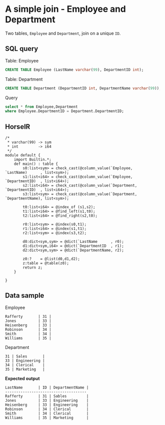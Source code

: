 # A simple join - Employee and Department

Two tables, `Employee` and `Department`, join on a unique `ID`.

## SQL query

Table: Employee

```sql
CREATE TABLE Employee (LastName varchar(99), DepartmentID int);
```

Table: Department

```sql
CREATE TABLE Department (DepartmentID int, DepartmentName varchar(99));
```

Query

```sql
select * from Employee,Department
where Employee.DepartmentID = Department.DepartmentID;
```

## HorseIR

```
/*
 * varchar(99) -> sym
 * int         -> i64
 */
module default {
    import Builtin.*;
    def main() : table {
        s0:list<sym> = check_cast(@column_value(`Employee,   `LastName)      , list<sym>);
        s1:list<i64> = check_cast(@column_value(`Employee,   `DepartmentID)  , list<i64>);
        s2:list<i64> = check_cast(@column_value(`Department, `DepartmentID)  , list<i64>);
        s3:list<sym> = check_cast(@column_value(`Department, `DepartmentName), list<sym>);

        t0:list<i64> = @index_of (s1,s2);
        t1:list<i64> = @find_left(s1,t0);
        t2:list<i64> = @find_right(s2,t0);

        r0:list<sym> = @index(s0,t1);
        r1:list<i64> = @index(s1,t1);
        r2:list<sym> = @index(s3,t2);

        d0:dict<sym,sym> = @dict(`LastName      , r0);
        d1:dict<sym,i64> = @dict(`DepartmentID  , r1);
        d2:dict<sym,sym> = @dict(`DepartmentName, r2);

        z0:?    = @list(d0,d1,d2);
        z:table = @table(z0);
        return z;
    }
    
}
```

## Data sample

Employee

```
Rafferty       | 31 |
Jones          | 33 |
Heisenberg     | 33 |
Robinson       | 34 |
Smith          | 34 |
Williams       | 35 |
```

Department

```
31 | Sales       |
33 | Engineering |
34 | Clerical    |
35 | Marketing   |
```

**Expected output**

```
LastName       | ID | DepartmentName |
-------------------------------------
Rafferty       | 31 | Sables         |
Jones          | 33 | Engineering    |
Heisenberg     | 33 | Engineering    |
Robinson       | 34 | Clerical       |
Smith          | 34 | Clerical       |
Williams       | 35 | Marketing      |
```


